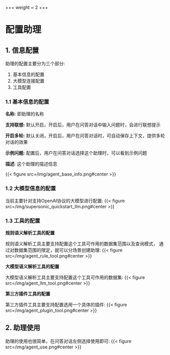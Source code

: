 +++
weight = 2
+++


# 配置助理

## 1. 信息配置
助理的配置主要分为三个部分:
1. 基本信息的配置
2. 大模型连接配置
3. 工具配置

### **1.1 基本信息的配置**

**名称:** 即助理的名称

**支持联想:** 默认开启，开启后，用户在问答对话中输入问题时，会进行联想提示

**开启多轮:** 默认关闭，开启后，用户在问答对话时，可自动保存上下文，提供多轮对话的效果

**示例问题:** 配置后，用户在问答对话选择这个助理时，可以看到示例问题

**描述**: 这个助理的描述信息

{{< figure src=/img/agent_base_info.png#center >}}

### **1.2 大模型信息的配置**

当前主要针对支持OpenAI协议的大模型进行配置:
{{< figure src=/img/supersonic_quickstart_llm.png#center >}}

### **1.3 工具的配置**

**规则语义解析工具的配置**

规则语义解析工具主要支持配置这个工具可作用的数据集范围以及查询模式， 通过对数据集范围的限定，就可以分场景创建助理:
{{< figure src=/img/agent_rule_tool.png#center >}}

**大模型语义解析工具的配置**

大模型语义解析工具主要支持配置这个工具可作用的数据集:
{{< figure src=/img/agent_llm_tool.png#center >}}

**第三方插件工具的配置**

第三方插件工具主要支持配置选用一个具体的插件:
{{< figure src=/img/agent_plugin_tool.png#center >}}


## **2. 助理使用**

助理的使用也很简单，在问答对话左侧选择使用即可:
{{< figure src=/img/agent_use.png#center >}}